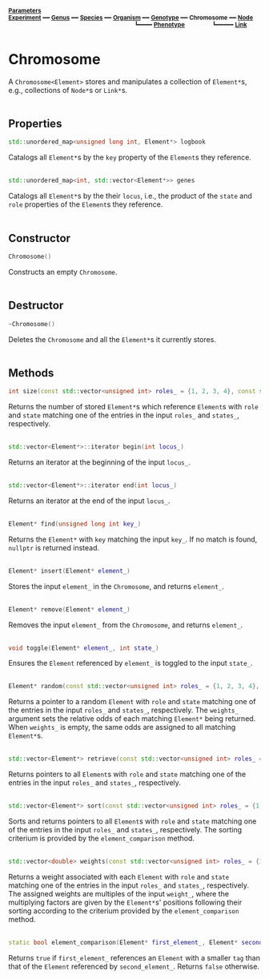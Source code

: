 <sub>**[Parameters](parameters.md)**</sub>  
<sub>**[Experiment](experiment.md)** ━━ **[Genus](genus.md)** ━━ **[Species](species.md)** ━━ **[Organism](organism.md)** ━━ **[Genotype](genotype.md)** ━━ **Chromosome** ━━ **[Node](node.md)**</sub>  
&nbsp;&nbsp;&nbsp;&nbsp;&nbsp;&nbsp;&nbsp;&nbsp;&nbsp;&nbsp;&nbsp;&nbsp;&nbsp;&nbsp;&nbsp;&nbsp;&nbsp;&nbsp;&nbsp;&nbsp;&nbsp;&nbsp;&nbsp;&nbsp;&nbsp;&nbsp;&nbsp;&nbsp;&nbsp;&nbsp;&nbsp;&nbsp;&nbsp;&nbsp;&nbsp;&nbsp;&nbsp;&nbsp;&nbsp;&nbsp;&nbsp;&nbsp;&nbsp;&nbsp;&nbsp;&nbsp;&nbsp;&nbsp;&nbsp;&nbsp;&nbsp;&nbsp;&nbsp;&nbsp;&nbsp;&nbsp;&nbsp;&nbsp;&nbsp;&nbsp;&nbsp;&nbsp;&nbsp;
<sup>┗━━━━ **[Phenotype](phenotype.md)**</sup>
&nbsp;&nbsp;&nbsp;&nbsp;&nbsp;&nbsp;&nbsp;&nbsp;&nbsp;&nbsp;&nbsp;&nbsp;
<sup>┗━━━━━ **[Link](link.md)**</sup>  

# Chromosome

 A `Chromosome<Element>` stores and manipulates a collection of `Element*`s, e.g., collections of `Node*`s or `Link*`s.  
 &nbsp;


## Properties

```C++
std::unordered_map<unsigned long int, Element*> logbook
```

Catalogs all `Element*`s by the `key` property of the `Element`s they reference.  
&nbsp;


```C++
std::unordered_map<int, std::vector<Element*>> genes
```

Catalogs all `Element*`s by the their `locus`, i.e., the product of the `state` and `role` properties of the `Element`s they reference.  
&nbsp;


## Constructor

```C++
Chromosome()
```

Constructs an empty `Chromosome`.  
&nbsp;


## Destructor

```C++
~Chromosome()
```

Deletes the `Chromosome` and all the `Element*`s it currently stores.  
&nbsp;


## Methods

```C++
int size(const std::vector<unsigned int> roles_ = {1, 2, 3, 4}, const std::vector<int> states_ = {-1, 1})
```

Returns the number of stored `Element*`s which reference `Element`s with `role` and `state` matching one of the entries in the input `roles_` and `states_`, respectively.  
&nbsp;


```C++
std::vector<Element*>::iterator begin(int locus_)
```

Returns an iterator at the beginning of the input `locus_`.  
&nbsp;


```C++
std::vector<Element*>::iterator end(int locus_)
```

Returns an iterator at the end of the input `locus_`.  
&nbsp;


```C++
Element* find(unsigned long int key_)
```

Returns the `Element*` with `key` matching the input `key_`. If no match is found, `nullptr` is returned instead.  
&nbsp;


```C++
Element* insert(Element* element_)
```

Stores the input `element_` in the `Chromosome`, and returns `element_`.  
&nbsp;


```C++
Element* remove(Element* element_)
```

Removes the input `element_` from the `Chromosome`, and returns `element_`.  
&nbsp;


```C++
void toggle(Element* element_, int state_)
```

Ensures the `Element` referenced by `element_` is toggled to the input `state_`.  
&nbsp;


```C++
Element* random(const std::vector<unsigned int> roles_ = {1, 2, 3, 4}, const std::vector<int> states_ = {-1, 1}, const std::vector<double> weights_ = {})
```

Returns a pointer to a random `Element` with `role` and `state` matching one of the entries in the input `roles_` and `states_`, respectively. The `weights_` argument sets the relative odds of each matching `Element*` being returned. When `weights_` is empty, the same odds are assigned to all matching `Element*`s.  
&nbsp;


```C++
std::vector<Element*> retrieve(const std::vector<unsigned int> roles_ = {1, 2, 3, 4}, const std::vector<int> states_ = {-1, 1})
```

Returns pointers to all `Element`s with `role` and `state` matching one of the entries in the input `roles_` and `states_`, respectively.  
&nbsp;


```C++
std::vector<Element*> sort(const std::vector<unsigned int> roles_ = {1, 2, 3, 4}, const std::vector<int> states_ = {-1, 1})
```

Sorts and returns pointers to all `Element`s with `role` and `state` matching one of the entries in the input `roles_` and `states_`, respectively. The sorting criterium is provided by the `element_comparison` method.  
&nbsp;


```C++
std::vector<double> weights(const std::vector<unsigned int> roles_ = {1, 2, 3, 4}, const std::vector<int> states_ = {-1, 1}, const double weight_ = 1.)
```

Returns a weight associated with each `Element` with `role` and `state` matching one of the entries in the input `roles_` and `states_`, respectively. The assigned weights are multiples of the input `weight_`, where the multiplying factors are given by the `Element*`s' positions following their sorting according to the criterium provided by the `element_comparison` method.  
&nbsp;


```C++
static bool element_comparison(Element* first_element_, Element* second_element_)
```

Returns `true` if `first_element_` references an `Element` with a smaller `tag` than that of the `Element` referenced by `second_element_`. Returns `false` otherwise.  
&nbsp;
